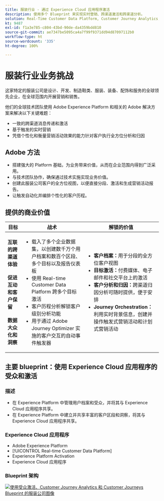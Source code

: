 ```yaml
---
title: 服装行业 - 通过 Experience Cloud 应用程序激活
description: 使用多个 Blueprint 来实现实时营销、跨渠道激活和跨渠道分析。
solution: Real-Time Customer Data Platform, Customer Journey Analytics, Journey Orchestration
kt: 9487
exl-id: f1a3e785-c804-43bd-90de-da4359bdd810
source-git-commit: ae7347be5095ca4a7f99f9371dd94d87097112b0
workflow-type: ht
source-wordcount: '335'
ht-degree: 100%

---
```


# 服装行业业务挑战

这家特定的服装公司是设计、开发、制造鞋类、服装、装备、配饰和服务的全球领先企业，在全球范围内开展营销和销售。

他们的全球技术团队使用 Adobe Experience Platform 和相关的 Adobe 解决方案来解决以下关键难题：

* 一致的跨渠道消息传递和激活
* 基于触发的实时营销
* 凭借个性化和衡量营销活动效果的能力针对客户执行全方位分析和归因

## Adobe 方法

* 搭建强大的 Platform 基础，为业务带来价值，从而在企业范围内得到广泛采用。
* 与技术团队协作，确保通过技术实施实现业务价值。
* 创建此服装公司客户的全方位视图，以便直接分段、激活和生成营销活动报告。
* 让触发自动化并编排个性化的客户历程。

## 提供的商业价值

| 目标 | 战术 | 解锁的价值 |
|---|---|---|
| **互联的跨渠道体验&#x200B;**<br></br>**促进互动和客户保留&#x200B;**<br></br>**数据大众化和洞察**</ul> | <ul><li>载入了多个企业数据集，以创建数千万个用户档案和数百个区段、多个目标以及报告仪表板</li><li>使用 Real-time Customer Data Platform 跨多个目标激活</li><li>客户历程分析解锁客户级别分析功能</li><li>用于通过 Adobe Journey Optimizer 实施的客户交互的自动事件触发器</li></ul> | <ul><li><strong> 客户档案：</strong>用于分段的全方位客户视图</li><li><strong>目标激活：</strong>付费媒体、电子邮件和社交平台上的激活</li><li><strong>客户分析和归因：</strong>跨渠道归因分析可随时提供，便于安排<li><strong>Journey Orchestration：</strong>利用实时背景信息，创建并操作触发式营销活动和计划式营销活动</li></ul> |

## 主要 blueprint：使用 Experience Cloud 应用程序的受众和激活

### 描述

<ul><li>在 Experience Platform 中管理用户档案和受众，并将其与 Experience Cloud 应用程序共享。</li><li>在 Experience Platform 中建立并共享丰富的客户区段和洞察，将其与 Experience Cloud 应用程序共享。</li></ul>

### Experience Cloud 应用程序

<ul><li>Adobe Experience Platform  </li><li>[!UICONTROL Real-time Customer Data Platform]</li><li>Experience Platform Activation</li><li>Experience Cloud 应用程序</li></ul>

### Blueprint 架构

<a href="https://experienceleague.adobe.com/docs/blueprints-learn/architecture/audience-activation/platform-and-applications.html?lang=zh-Hans"><img alt="使用受众激活、Customer Journey Analytics 和 Customer Journeys Blueprint 的服装公司图像" src="https://experienceleague.adobe.com/docs/blueprints-learn/assets/aep+apps.svg?lang=en" class="modal-image"/></a>
